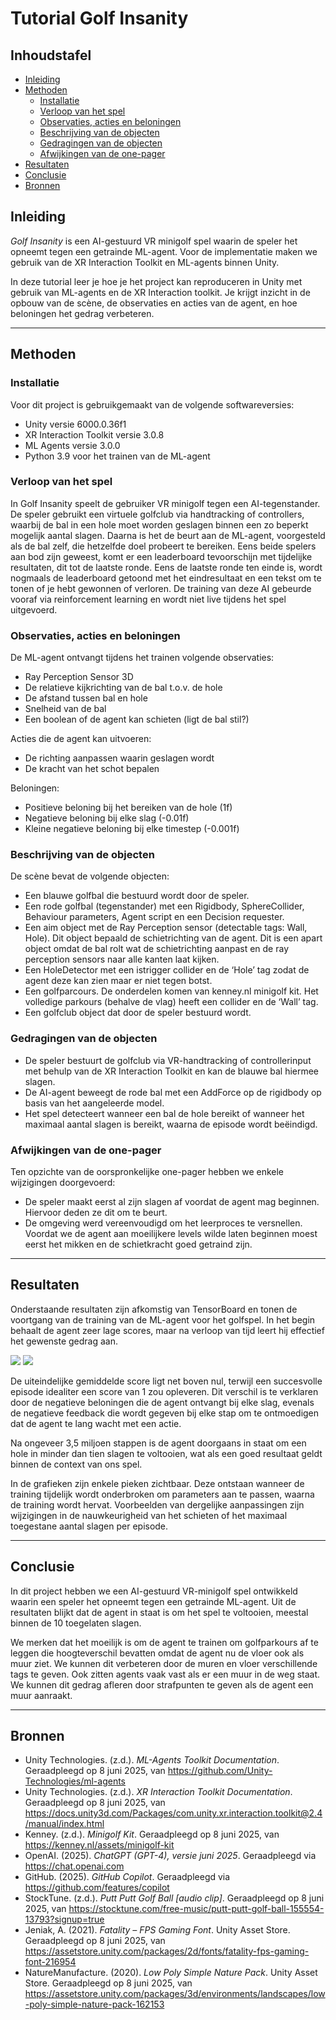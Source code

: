 # Tutorial Golf Insanity

## Inhoudstafel

- [Inleiding](#inleiding)
- [Methoden](#methoden)
  - [Installatie](#installatie)
  - [Verloop van het spel](#verloop-van-het-spel)
  - [Observaties, acties en beloningen](#observaties-acties-en-beloningen)
  - [Beschrijving van de objecten](#beschrijving-van-de-objecten)
  - [Gedragingen van de objecten](#gedragingen-van-de-objecten)
  - [Afwijkingen van de one-pager](#afwijkingen-van-de-one-pager)
- [Resultaten](#resultaten)
- [Conclusie](#conclusie)
- [Bronnen](#bronnen)

## Inleiding

_Golf Insanity_ is een AI-gestuurd VR minigolf spel waarin de speler het opneemt tegen een getrainde ML-agent. Voor de implementatie maken we gebruik van de XR Interaction Toolkit en ML-agents binnen Unity.

In deze tutorial leer je hoe je het project kan reproduceren in Unity met gebruik van ML-agents en de XR Interaction toolkit. Je krijgt inzicht in de opbouw van de scène, de observaties en acties van de agent, en hoe beloningen het gedrag verbeteren.

---

## Methoden

### Installatie

Voor dit project is gebruikgemaakt van de volgende softwareversies:

-   Unity versie 6000.0.36f1
-   XR Interaction Toolkit versie 3.0.8
-   ML Agents versie 3.0.0
-   Python 3.9 voor het trainen van de ML-agent

### Verloop van het spel

In Golf Insanity speelt de gebruiker VR minigolf tegen een AI-tegenstander. De speler gebruikt een virtuele golfclub via handtracking of controllers, waarbij de bal in een hole moet worden geslagen binnen een zo beperkt mogelijk aantal slagen. Daarna is het de beurt aan de ML-agent, voorgesteld als de bal zelf, die hetzelfde doel probeert te bereiken. Eens beide spelers aan bod zijn geweest, komt er een leaderboard tevoorschijn met tijdelijke resultaten, dit tot de laatste ronde. Eens de laatste ronde ten einde is, wordt nogmaals de leaderboard getoond met het eindresultaat en een tekst om te tonen of je hebt gewonnen of verloren. De training van deze AI gebeurde vooraf via reinforcement learning en wordt niet live tijdens het spel uitgevoerd.

### Observaties, acties en beloningen

De ML-agent ontvangt tijdens het trainen volgende observaties:

-   Ray Perception Sensor 3D
-   De relatieve kijkrichting van de bal t.o.v. de hole
-   De afstand tussen bal en hole
-   Snelheid van de bal
-   Een boolean of de agent kan schieten (ligt de bal stil?)

Acties die de agent kan uitvoeren:

-   De richting aanpassen waarin geslagen wordt
-   De kracht van het schot bepalen

Beloningen:

-   Positieve beloning bij het bereiken van de hole (1f)
-   Negatieve beloning bij elke slag (-0.01f)
-   Kleine negatieve beloning bij elke timestep (-0.001f)

### Beschrijving van de objecten

De scène bevat de volgende objecten:

-   Een blauwe golfbal die bestuurd wordt door de speler.
-   Een rode golfbal (tegenstander) met een Rigidbody, SphereCollider, Behaviour parameters, Agent script en een Decision requester.
-   Een aim object met de Ray Perception sensor (detectable tags: Wall, Hole). Dit object bepaald de schietrichting van de agent. Dit is een apart object omdat de bal rolt wat de schietrichting aanpast en de ray perception sensors naar alle kanten laat kijken.
-   Een HoleDetector met een istrigger collider en de ‘Hole’ tag zodat de agent deze kan zien maar er niet tegen botst.
-   Een golfparcours. De onderdelen komen van kenney.nl minigolf kit. Het volledige parkours (behalve de vlag) heeft een collider en de ‘Wall’ tag.
-   Een golfclub object dat door de speler bestuurd wordt.

### Gedragingen van de objecten

-   De speler bestuurt de golfclub via VR-handtracking of controllerinput met behulp van de XR Interaction Toolkit en kan de blauwe bal hiermee slagen.
-   De AI-agent beweegt de rode bal met een AddForce op de rigidbody op basis van het aangeleerde model.
-   Het spel detecteert wanneer een bal de hole bereikt of wanneer het maximaal aantal slagen is bereikt, waarna de episode wordt beëindigd.

### Afwijkingen van de one-pager

Ten opzichte van de oorspronkelijke one-pager hebben we enkele wijzigingen doorgevoerd:

-   De speler maakt eerst al zijn slagen af voordat de agent mag beginnen. Hiervoor deden ze dit om te beurt.
-   De omgeving werd vereenvoudigd om het leerproces te versnellen. Voordat we de agent aan moeilijkere levels wilde laten beginnen moest eerst het mikken en de schietkracht goed getraind zijn.

---

## Resultaten

Onderstaande resultaten zijn afkomstig van TensorBoard en tonen de voortgang van de training van de ML-agent voor het golfspel. In het begin behaalt de agent zeer lage scores, maar na verloop van tijd leert hij effectief het gewenste gedrag aan.

![](images/rewards.png) ![](images/episode.png)

De uiteindelijke gemiddelde score ligt net boven nul, terwijl een succesvolle episode idealiter een score van 1 zou opleveren. Dit verschil is te verklaren door de negatieve beloningen die de agent ontvangt bij elke slag, evenals de negatieve feedback die wordt gegeven bij elke stap om te ontmoedigen dat de agent te lang wacht met een actie.

Na ongeveer 3,5 miljoen stappen is de agent doorgaans in staat om een hole in minder dan tien slagen te voltooien, wat als een goed resultaat geldt binnen de context van ons spel.

In de grafieken zijn enkele pieken zichtbaar. Deze ontstaan wanneer de training tijdelijk wordt onderbroken om parameters aan te passen, waarna de training wordt hervat. Voorbeelden van dergelijke aanpassingen zijn wijzigingen in de nauwkeurigheid van het schieten of het maximaal toegestane aantal slagen per episode.

---

## Conclusie

In dit project hebben we een AI-gestuurd VR-minigolf spel ontwikkeld waarin een speler het opneemt tegen een getrainde ML-agent. Uit de resultaten blijkt dat de agent in staat is om het spel te voltooien, meestal binnen de 10 toegelaten slagen.

We merken dat het moeilijk is om de agent te trainen om golfparkours af te leggen die hoogteverschil bevatten omdat de agent nu de vloer ook als muur ziet. We kunnen dit verbeteren door de muren en vloer verschillende tags te geven. Ook zitten agents vaak vast als er een muur in de weg staat. We kunnen dit gedrag afleren door strafpunten te geven als de agent een muur aanraakt.

---

## Bronnen

- Unity Technologies. (z.d.). *ML-Agents Toolkit Documentation*. Geraadpleegd op 8 juni 2025, van https://github.com/Unity-Technologies/ml-agents  
- Unity Technologies. (z.d.). *XR Interaction Toolkit Documentation*. Geraadpleegd op 8 juni 2025, van https://docs.unity3d.com/Packages/com.unity.xr.interaction.toolkit@2.4/manual/index.html  
- Kenney. (z.d.). *Minigolf Kit*. Geraadpleegd op 8 juni 2025, van https://kenney.nl/assets/minigolf-kit  
- OpenAI. (2025). *ChatGPT (GPT-4), versie juni 2025*. Geraadpleegd via https://chat.openai.com  
- GitHub. (2025). *GitHub Copilot*. Geraadpleegd via https://github.com/features/copilot    
- StockTune. (z.d.). *Putt Putt Golf Ball [audio clip]*. Geraadpleegd op 8 juni 2025, van https://stocktune.com/free-music/putt-putt-golf-ball-155554-13793?signup=true  
- Jeniak, A. (2021). *Fatality – FPS Gaming Font*. Unity Asset Store. Geraadpleegd op 8 juni 2025, van https://assetstore.unity.com/packages/2d/fonts/fatality-fps-gaming-font-216954  
- NatureManufacture. (2020). *Low Poly Simple Nature Pack*. Unity Asset Store. Geraadpleegd op 8 juni 2025, van https://assetstore.unity.com/packages/3d/environments/landscapes/low-poly-simple-nature-pack-162153 
